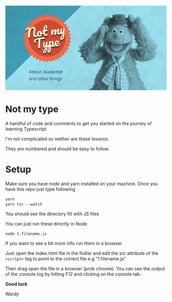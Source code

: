![Not my type logo](https://github.com/wardyment/not-my-type/blob/main/images/Promo1.jpg?raw=true)

# Not my type

A handful of code and comments to get you started on the journey of learning Typescript.

I'm not complicated so neither are these lessons.

They are numbered and should be easy to follow.

# Setup

Make sure you have node and yarn installed on your machine.
Once you have this repo just type following

```
yarn
yarn tsc --watch
```

You should see the directory fill with JS files

You can just run these directly in Node

```
node 1.filename.js
```

If you want to see a bit more info run them in a browser

Just open the index.html file in the fodler and edit the src attribute of the `<script>` tag to point to the correct file e.g "1.filename.js"

Then drag open the file in a browser (prob chrome). You can see the output of the console.log by hitting F12 and clicking on the console tab.

**Good luck**

Wardy